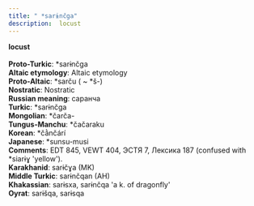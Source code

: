 ```yaml
---
title: " *sarɨnčga"
description:  locust
---
```

<p data-pagefind-weight="0.5">
<strong> locust</strong><br><br>
<strong>Proto-Turkic</strong>:  *sarɨnčga<br>
<strong>Altaic etymology</strong>:  Altaic etymology<br>
<strong> Proto-Altaic</strong>:  *sarču ( ~ *š-)<br>
<strong>Nostratic</strong>:  Nostratic<br>
<strong>Russian meaning</strong>:  саранча<br>
<strong>Turkic</strong>:  *sarɨnčga<br>
<strong>Mongolian</strong>:  *čarča-<br>
<strong>Tungus-Manchu</strong>:  *čačaraku<br>
<strong>Korean</strong>:  *čằnčárí<br>
<strong>Japanese</strong>:  *sunsu-musi<br>
<strong>Comments</strong>:  EDT 845, VEWT 404, ЭСТЯ 7, Лексика 187 (confused with *siarɨɣ 'yellow').<br>
<strong>Karakhanid</strong>:  sarɨčɣa (MK)<br>
<strong>Middle Turkic</strong>:  sarɨnčqan (AH)<br>
<strong>Khakassian</strong>:  sarɨsxa, sarɨnčqa 'a k. of dragonfly'<br>
<strong>Oyrat</strong>:  sarɨšqa, sarɨsqa<br>

</p>
